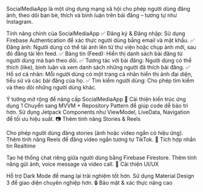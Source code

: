 SocialMediaApp là một ứng dụng mạng xã hội cho phép người dùng đăng ảnh, theo dõi bạn bè, thích và bình luận trên bài đăng – tương tự như Instagram.

Tính năng chính của SocialMediaApp
✅ Đăng ký & Đăng nhập: Sử dụng Firebase Authentication để xác thực người dùng bằng email và mật khẩu.
✅ Đăng ảnh: Người dùng có thể tải ảnh lên từ thư viện hoặc chụp ảnh mới, sau đó đăng tải lên feed.
✅ Bảng tin (Feed): Hiển thị danh sách bài đăng từ người dùng mà bạn theo dõi.
✅ Tương tác với bài đăng: Người dùng có thể thích (like), bình luận và xem danh sách những người đã thích bài đăng.
✅ Hồ sơ cá nhân: Mỗi người dùng có một trang cá nhân hiển thị ảnh đại diện, tiểu sử và các bài đăng của họ.
✅ Tìm kiếm người dùng: Cho phép tìm kiếm và theo dõi những người dùng khác.

Ý tưởng mở rộng để nâng cấp SocialMediaApp
🚀 Cải thiện kiến trúc ứng dụng
1
Chuyển sang MVVM + Repository Pattern để giúp code dễ bảo trì hơn.
Sử dụng Jetpack Components như ViewModel, LiveData, Navigation để tối ưu hiệu suất.
📷 Thêm tính năng Stories & Reels

Cho phép người dùng đăng stories (ảnh hoặc video ngắn có hiệu ứng).
Thêm tính năng Reels để đăng video ngắn tương tự TikTok.
💬 Tích hợp nhắn tin Realtime

Tạo hệ thống chat riêng giữa người dùng bằng Firebase Firestore.
Thêm tính năng gửi ảnh, voice message và video call.
🎨 Cải thiện UI/UX

Hỗ trợ Dark Mode để mang lại trải nghiệm tốt hơn.
Sử dụng Material Design 3 để giao diện chuyên nghiệp hơn.
🔒 Bảo mật & xác thực nâng cao
